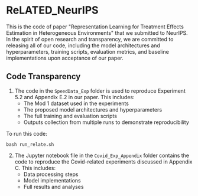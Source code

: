 # ReLATED_NeurIPS

This is the code of paper "Representation Learning for Treatment Effects Estimation in Heterogeneous Environments" that we submitted to NeurIPS. In the spirit of open research and transparency, we are committed to releasing all of our code, including the model architectures and hyperparameters, training scripts, evaluation metrics, and baseline implementations upon acceptance of our paper.


## Code Transparency 

1. The code in the `SpeedData_Exp` folder is used to reproduce Experiment 5.2 and Appendix E.2 in our paper. This includes:
    - The Mod 1 dataset used in the experiments
    - The proposed model architectures and hyperparameters
    - The full training and evaluation scripts 
    - Outputs collection from multiple runs to demonstrate reproducibility  

To run this code:
```
bash run_relate.sh
```

2. The Jupyter notebook file in the `Covid_Exp_Appendix` folder contains the code to reproduce the Covid-related experiments discussed in Appendix C. This includes:
    - Data processing steps
    - Model implementations
    - Full results and analyses
